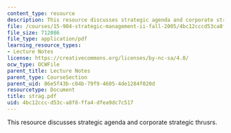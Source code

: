 ```yaml
---
content_type: resource
description: This resource discusses strategic agenda and corporate strategic thrusrs.
file: /courses/15-904-strategic-management-ii-fall-2005/4bc12cccd53ca8f8ffa4dfea9dc7c517_strag.pdf
file_size: 712086
file_type: application/pdf
learning_resource_types:
- Lecture Notes
license: https://creativecommons.org/licenses/by-nc-sa/4.0/
ocw_type: OCWFile
parent_title: Lecture Notes
parent_type: CourseSection
parent_uid: 86e5f43b-c04b-79f9-4605-4de1284f020d
resourcetype: Document
title: strag.pdf
uid: 4bc12ccc-d53c-a8f8-ffa4-dfea9dc7c517
---
```

This resource discusses strategic agenda and corporate strategic thrusrs.